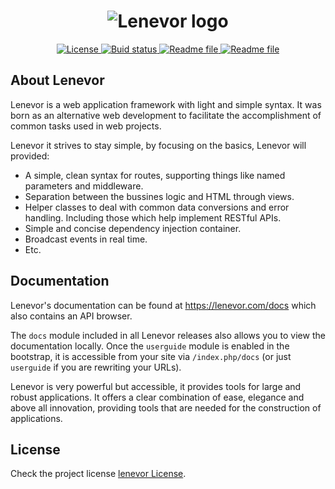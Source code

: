 <h1 align="center">
    <img src="" title="Lenevor logo"> 
</h1>

<p align="center">
<a href="https://github.com/lenevor/lenevor/blob/master/license.md">
    <img src="https://img.shields.io/badge/License-new%20BSD-orange.svg" title="License">
</a>
<a href="https://scrutinizer-ci.com/g/lenevor/lenevor/?branch=0.7.0">
    <img src="https://scrutinizer-ci.com/g/lenevor/lenevor/badges/code-intelligence.svg?b=0.7.0" title="Buid status">
</a>  
<a href="https://github.com/lenevor/lenevor/blob/master/readme.md">
    <img src="https://img.shields.io/badge/PHP-7.3.12-blue.svg" title="Readme file">
</a>
<a href="https://packagist.org/packages/lenevor/lenevor">
    <img src="https://img.shields.io/badge/dev-v0.7.0--alpha.7-blue.svg" title="Readme file">
</a>
</p>

## About Lenevor

Lenevor is a web application framework with light and simple syntax. It was born as an alternative web development to facilitate the accomplishment of common tasks used in web projects. 

Lenevor it strives to stay simple, by focusing on the basics, Lenevor will provided:

- A simple, clean syntax for routes, supporting things like named parameters 
   and middleware.
- Separation between the bussines logic and HTML through views.
- Helper classes to deal with common data conversions and error handling. Including those which help implement RESTful APIs.
- Simple and concise dependency injection container.
- Broadcast events in real time.
- Etc.

## Documentation

Lenevor's documentation can be found at <https://lenevor.com/docs> which also contains an API browser.

The `docs` module included in all Lenevor releases also allows you to view the documentation locally. Once the `userguide` module is enabled in the bootstrap, it is accessible from your site via `/index.php/docs` (or just `userguide` if you are rewriting your URLs).

Lenevor is very powerful but accessible, it provides tools for large and robust applications. It offers a clear combination of ease, elegance and above all innovation, providing tools that are needed for the construction of applications.

## License

Check the project license [lenevor License](https://opensource.org/licenses/BSD-3-Clause).

